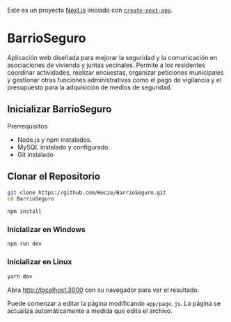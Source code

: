 Este es un proyecto [Next.js](https://nextjs.org/) iniciado con [`create-next-app`](https://github.com/vercel/next.js/tree/canary/packages/create-next-app).


# BarrioSeguro

Aplicación web diseñada para mejorar la seguridad y la comunicación en asociaciones de vivienda y juntas vecinales. Permite a los residentes coordinar actividades, realizar encuestas, organizar peticiones municipales y gestionar otras funciones administrativas como el pago de vigilancia y el presupuesto para la adquisición de medios de seguridad.

## Inicializar BarrioSeguro

Prerrequisitos

- Node.js y npm instalados.
- MySQL instalado y configurado.
- Git instalado

## Clonar el Repositorio

```bash
git clone https://github.com/Hecze/BarrioSeguro.git
cd BarrioSeguro

npm install
```

### Inicializar en Windows
```bash
npm run dev
```

### Inicializar en Linux
```bash
yarn dev
```

Abra [http://localhost:3000](http://localhost:3000) con su navegador para ver el resultado.

Puede comenzar a editar la página modificando `app/page.js`. La página se actualiza automáticamente a medida que edita el archivo.

